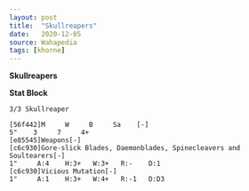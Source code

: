 ```yaml
---
layout: post
title:  "Skullreapers"
date:   2020-12-05
source: Wahapedia
tags: [khorne]
---
```


**Skullreapers**

**Stat Block**
```
3/3 Skullreaper
```

```
[56f442]M     W     B     Sa    [-]
5"    3     7     4+    
[e85545]Weapons[-]
[c6c930]Gore-slick Blades, Daemonblades, Spinecleavers and Soultearers[-]
1"     A:4    H:3+   W:3+   R:-    D:1   
[c6c930]Vicious Mutation[-]
1"     A:1    H:3+   W:4+   R:-1   D:D3  
```


